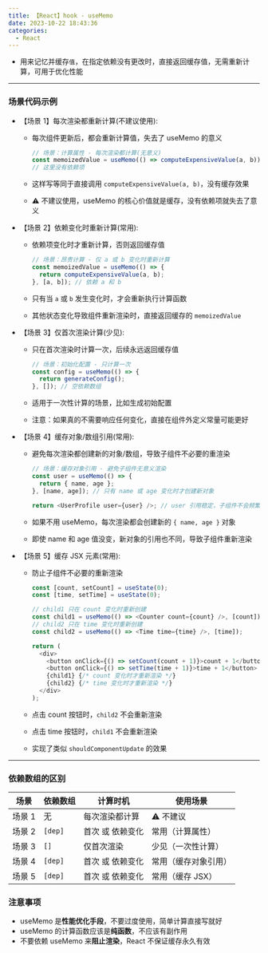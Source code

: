 ```yaml
---
title: 【React】hook - useMemo
date: 2023-10-22 18:43:36
categories:
  - React
---
```


- 用来记忆并缓存`值`，在指定依赖没有更改时，直接返回缓存值，无需重新计算，可用于优化性能

<!--more-->

---

### 场景代码示例

- 【场景 1】每次渲染都重新计算(不建议使用):

  - 每次组件更新后，都会重新计算值，失去了 useMemo 的意义

    ```ts
    // 场景：计算属性 - 每次渲染都计算(无意义)
    const memoizedValue = useMemo(() => computeExpensiveValue(a, b));
    // 这里没有依赖项
    ```

  - 这样写等同于直接调用 `computeExpensiveValue(a, b)`，没有缓存效果
  - ⚠️ 不建议使用，useMemo 的核心价值就是缓存，没有依赖项就失去了意义

- 【场景 2】依赖变化时重新计算(常用):

  - 依赖项变化时才重新计算，否则返回缓存值

    ```ts
    // 场景：昂贵计算 - 仅 a 或 b 变化时重新计算
    const memoizedValue = useMemo(() => {
      return computeExpensiveValue(a, b);
    }, [a, b]); // 依赖 a 和 b
    ```

  - 只有当 `a` 或 `b` 发生变化时，才会重新执行计算函数
  - 其他状态变化导致组件重新渲染时，直接返回缓存的 `memoizedValue`

- 【场景 3】仅首次渲染计算(少见):

  - 只在首次渲染时计算一次，后续永远返回缓存值

    ```ts
    // 场景：初始化配置 - 只计算一次
    const config = useMemo(() => {
      return generateConfig();
    }, []); // 空依赖数组
    ```

  - 适用于一次性计算的场景，比如生成初始配置
  - 注意：如果真的不需要响应任何变化，直接在组件外定义常量可能更好

- 【场景 4】缓存对象/数组引用(常用):

  - 避免每次渲染都创建新的对象/数组，导致子组件不必要的重渲染

    ```ts
    // 场景：缓存对象引用 - 避免子组件无意义渲染
    const user = useMemo(() => {
      return { name, age };
    }, [name, age]); // 只有 name 或 age 变化时才创建新对象

    return <UserProfile user={user} />; // user 引用稳定，子组件不会频繁渲染
    ```

  - 如果不用 useMemo，每次渲染都会创建新的 `{ name, age }` 对象
  - 即使 name 和 age 值没变，新对象的引用也不同，导致子组件重新渲染

- 【场景 5】缓存 JSX 元素(常用):

  - 防止子组件不必要的重新渲染

    ```ts
    const [count, setCount] = useState(0);
    const [time, setTime] = useState(0);

    // child1 只在 count 变化时重新创建
    const child1 = useMemo(() => <Counter count={count} />, [count]);
    // child2 只在 time 变化时重新创建
    const child2 = useMemo(() => <Time time={time} />, [time]);

    return (
      <div>
        <button onClick={() => setCount(count + 1)}>count + 1</button>
        <button onClick={() => setTime(time + 1)}>time + 1</button>
        {child1} {/* count 变化时才重新渲染 */}
        {child2} {/* time 变化时才重新渲染 */}
      </div>
    );
    ```

  - 点击 count 按钮时，`child2` 不会重新渲染
  - 点击 time 按钮时，`child1` 不会重新渲染
  - 实现了类似 `shouldComponentUpdate` 的效果

---

### 依赖数组的区别

| 场景   | 依赖数组 | 计算时机         | 使用场景             |
| ------ | -------- | ---------------- | -------------------- |
| 场景 1 | 无       | 每次渲染都计算   | ⚠️ 不建议            |
| 场景 2 | `[dep]`  | 首次 或 依赖变化 | 常用（计算属性）     |
| 场景 3 | `[]`     | 仅首次渲染       | 少见（一次性计算）   |
| 场景 4 | `[dep]`  | 首次 或 依赖变化 | 常用（缓存对象引用） |
| 场景 5 | `[dep]`  | 首次 或 依赖变化 | 常用（缓存 JSX）     |

### 注意事项

- useMemo 是**性能优化手段**，不要过度使用，简单计算直接写就好
- useMemo 的计算函数应该是**纯函数**，不应该有副作用
- 不要依赖 useMemo 来**阻止渲染**，React 不保证缓存永久有效
